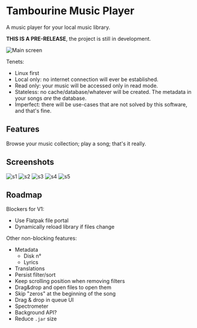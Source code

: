 # Tambourine Music Player

A music player for your local music library.

**THIS IS A PRE-RELEASE**, the project is still in development.

![Main screen](https://raw.githubusercontent.com/MMarco94/tambourine-music-player/main/screenshots/s1.png)

Tenets:

- Linux first
- Local only: no internet connection will ever be established.
- Read only: your music will be accessed only in read mode.
- Stateless: no cache/database/whatever will be created. The metadata in your songs _are_ the database.
- Imperfect: there will be use-cases that are not solved by this software, and that's fine.

## Features

Browse your music collection; play a song; that's it really.

## Screenshots

![s1](https://raw.githubusercontent.com/MMarco94/tambourine-music-player/main/screenshots/s1.png)
![s2](https://raw.githubusercontent.com/MMarco94/tambourine-music-player/main/screenshots/s2.png)
![s3](https://raw.githubusercontent.com/MMarco94/tambourine-music-player/main/screenshots/s3.png)
![s4](https://raw.githubusercontent.com/MMarco94/tambourine-music-player/main/screenshots/s4.png)
![s5](https://raw.githubusercontent.com/MMarco94/tambourine-music-player/main/screenshots/s5.png)

## Roadmap

Blockers for V1:
 - Use Flatpak file portal
 - Dynamically reload library if files change

Other non-blocking features:
- Metadata
  - Disk n°
  - Lyrics
- Translations
- Persist filter/sort
- Keep scrolling position when removing filters
- Drag&drop and open files to open them
- Skip "zeros" at the beginning of the song
- Drag & drop in queue UI
- Spectrometer
- Background API?
- Reduce `.jar` size
